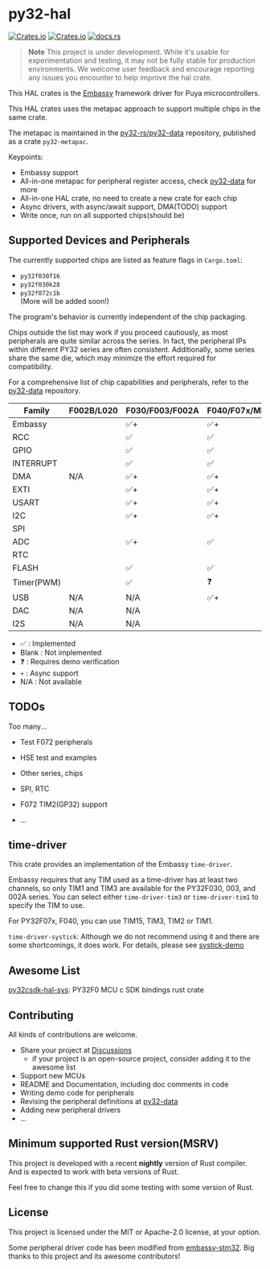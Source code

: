 # py32-hal

[![Crates.io][badge-license]][crates]
[![Crates.io][badge-version]][crates]
[![docs.rs][badge-docsrs]][docsrs]

[badge-license]: https://img.shields.io/crates/l/py32-hal?style=for-the-badge
[badge-version]: https://img.shields.io/crates/v/py32-hal?style=for-the-badge
[badge-docsrs]: https://img.shields.io/docsrs/py32-hal?style=for-the-badge
[crates]: https://crates.io/crates/py32-hal
[docsrs]: https://docs.rs/py32-hal

> **Note**
> This project is under development. While it's usable for experimentation and testing,
> it may not be fully stable for production environments.
> We welcome user feedback and encourage reporting any issues you encounter to help improve the hal crate.

This HAL crates is the [Embassy](https://github.com/embassy-rs/embassy) framework driver for Puya microcontrollers.

This HAL crates uses the metapac approach to support multiple chips in the same crate.

The metapac is maintained in the [py32-rs/py32-data](https://github.com/py32-rs/py32-data) repository, published as a crate `py32-metapac`.

Keypoints:

- Embassy support
- All-in-one metapac for peripheral register access, check [py32-data](https://github.com/py32-rs/py32-data) for more
- All-in-one HAL crate, no need to create a new crate for each chip
- Async drivers, with async/await support, DMA(TODO) support
- Write once, run on all supported chips(should be)

## Supported Devices and Peripherals

The currently supported chips are listed as feature flags in `Cargo.toml`:  
- `py32f030f16`  
- `py32f030k28`  
- `py32f072c1b`  
(More will be added soon!)

The program's behavior is currently independent of the chip packaging.  

Chips outside the list may work if you proceed cautiously, as most peripherals are quite similar across the series. In fact, the peripheral IPs within different PY32 series are often consistent. Additionally, some series share the same die, which may minimize the effort required for compatibility.  

For a comprehensive list of chip capabilities and peripherals, refer to the [py32-data](https://github.com/py32-rs/py32-data) repository.

| Family     | F002B/L020 | F030/F003/F002A | F040/F07x/MD410 | F403 |
| ---------- | ---------- | --------------- | --------------- | ---- |
| Embassy    |            | ✅+              | ✅+              |      |
| RCC        |            | ✅               | ✅               |      |
| GPIO       |            | ✅               | ✅               |      |
| INTERRUPT  |            | ✅               | ✅               |      |
| DMA        | N/A        | ✅+              | ✅+              |      |
| EXTI       |            | ✅+              | ✅+              |      |
| USART      |            | ✅+              | ✅+              |      |
| I2C        |            | ✅+              | ✅+              |      |
| SPI        |            |                 |                 |      |
| ADC        |            | ✅+              | ✅               |      |
| RTC        |            |                 |                 |      |
| FLASH      |            | ✅               | ✅               |      |
| Timer(PWM) |            | ✅               | ❓               |      |
| USB        | N/A        | N/A             | ✅+              |      |
| DAC        | N/A        | N/A             |                 |      |
| I2S        | N/A        | N/A             |                 |      |

- ✅ : Implemented
- Blank : Not implemented
- ❓ : Requires demo verification
- `+` : Async support
- N/A : Not available

## TODOs

Too many...

- Test F072 peripherals

- HSE test and examples

- Other series, chips

- SPI, RTC

- F072 TIM2(GP32) support

- ...

## time-driver

This crate provides an implementation of the Embassy `time-driver`.

Embassy requires that any TIM used as a time-driver has at least two channels, so only TIM1 and TIM3 are available for the PY32F030, 003, and 002A series. You can select either `time-driver-tim3` or `time-driver-tim1` to specify the TIM to use.

For PY32F07x, F040, you can use TIM15, TIM3, TIM2 or TIM1.

`time-driver-systick`: Although we do not recommend using it and there are some shortcomings, it does work. For details, please see [systick-demo](examples/systick-time-driver-f030/README.md)

## Awesome List

[py32csdk-hal-sys](https://github.com/decaday/py32csdk-hal-sys): PY32F0 MCU c SDK bindings rust crate

## Contributing

All kinds of contributions are welcome.

- Share your project at [Discussions](https://github.com/py32-rs/py32-hal/discussions)
  - if your project is an open-source project, consider adding it to the awesome list
- Support new MCUs
- README and Documentation, including doc comments in code
- Writing demo code for peripherals
- Revising the peripheral definitions at [py32-data](https://github.com/py32-rs/py32-data)
- Adding new peripheral drivers
- ...

## Minimum supported Rust version(MSRV)

This project is developed with a recent **nightly** version of Rust compiler. And is expected to work with beta versions of Rust.

Feel free to change this if you did some testing with some version of Rust.

## License

This project is licensed under the MIT or Apache-2.0 license, at your option.



Some peripheral driver code has been modified from [embassy-stm32](https://github.com/embassy-rs/embassy/tree/main/embassy-stm32). Big thanks to this project and its awesome contributors!
